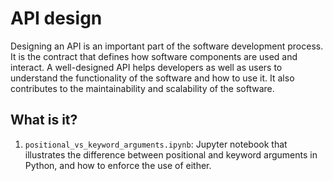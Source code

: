 # API design

Designing an API is an important part of the software development process. It
is the contract that defines how software components are used and interact. A
well-designed API helps developers as well as users to understand the
functionality of the software and how to use it.  It also contributes to the
maintainability and scalability of the software.


## What is it?

1. `positional_vs_keyword_arguments.ipynb`: Jupyter notebook that illustrates
   the difference between positional and keyword arguments in Python, and how
   to enforce the use of either.
